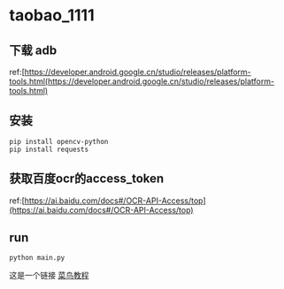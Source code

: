 # taobao_1111


## 下载 adb 
ref:[https://developer.android.google.cn/studio/releases/platform-tools.html(https://developer.android.google.cn/studio/releases/platform-tools.html)
## 安装 
    pip install opencv-python 
    pip install requests
## 获取百度ocr的access_token
ref:[https://ai.baidu.com/docs#/OCR-API-Access/top](https://ai.baidu.com/docs#/OCR-API-Access/top)
    
## run
    python main.py
这是一个链接 [菜鸟教程](https://www.runoob.com)
